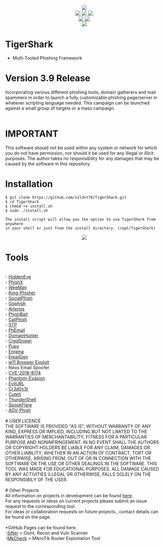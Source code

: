 <p align="center">

</p>

<p align="center">
 <img align="center" src="https://raw.githubusercontent.com/s1l3nt78/s1l3nt78.github.io/master/TigerShark/tigershark-Release.PNG">
 <br>
 <img align="center" src="https://img.shields.io/github/issues/s1l3nt78/TigerShark">
 <img align="center" src="https://img.shields.io/github/forks/s1l3nt78/TigerShark">
 <img align="center" src="https://img.shields.io/github/stars/s1l3nt78/TigerShark">
 <br>
 <img align="center" src="https://img.shields.io/badge/Build-Release-orange">
 <img align="center" src="https://img.shields.io/badge/Version-3.9-red">
 <br>
 <img align="center" src="https://img.shields.io/badge/Author-s1l3nt78-yellowgreen">
</p>


# TigerShark
- Multi-Tooled Phishing Framework

# Version 3.9 Release

Incorporating various different phishing tools, domain gatherers and mail spammers in order to launch a fully customizable phishing page/server in
whatever scripting language needed.
This campaign can be launched against a small group of targets or a mass campaign.
<br>
<br>

# IMPORTANT

This software should not be used within any system or
network for which you do not have permission, nor should
it be used for any illegal or illicit purposes. The author
takes no responsibility for any damages that may be caused
by the software in this repository.

# Installation

    $ git clone https://github.com/s1l3nt78/TigerShark.git
    $ cd TigerShark
    $ chmod +x install.sh
    $ sudo ./install.sh
    
    The install script will allow you the option to use TigerShark from anywhere 
    in your shell or just from the install directory. (/opt/TigerShark)

<p align="center">
        <img align="center" src="https://raw.githubusercontent.com/s1l3nt78/TigerShark/master/docs/3.PNG">
</p>


# Tools
<br>
 - <a href="https://github.com/DarkSecDevelopers/HiddenEye">HiddenEye</a>
<br>
- <a href="https://github.com/rezaaksa/PhishX">PhishX</a>
<br>
- <a href="https://github.com/evait-security/weeman">WeeMan</a>
<br>
- <a href="https://github.com/securestate/king-phisher">King-Phisher</a>
<br>
- <a href="https://github.com/UndeadSec/SocialFish">SocialPhish</a>
<br>
- <a href="https://github.com/gophish/gophish">Gophish</a>
<br>
- <a href="https://github.com/sweetsoftware/Artemis">Artemis</a>
<br>
- <a href="https://github.com/pan0pt1c0n/PhishBait">PhishBait</a>
<br>
- <a href="https://github.com/ring0lab/catphish">CatPhish</a>
<br>
- <a href="https://github.com/PowerScript/STPv">STP</a>
<br>
- <a href="https://github.com/Dionach/PhEmail">PhEmail</a>
<br>
- <a href="https://github.com/threatexpress/domainhunter">DomainHunter</a>
<br>
- <a href="https://github.com/ustayready/CredSniper">CredSniper</a>
<br>
- <a href="https://github.com/n1nj4sec/pupy">Pupy</a>
<br>
- <a href="https://github.com/UndeadSec/Enigma">Enigma</a>
<br>
- <a href="https://github.com/navisecdelta/EmailGen">EmailGen</a>
<br>
- <a href="https://github.com/ruthlezs/ie11_vbscript_exploit">ie11 Broswer Exploit</a>
<br>
 - Neos Email Spoofer
<br>
- <a href="https://github.com/Yt1g3r/CVE-2018-8174_EXP">CVE-2018-8174</a>
<br>
- <a href="https://github.com/oddcod3/Phantom-Evasion">Phantom-Evasion</a>
<br>
- <a href="https://github.com/UnDeadSec/EvilURL">EvilURL</a>
<br>
- <a href="https://github.com/D4Vinci/Cr3dOv3r">Cr3d0v3r</a>
<br>
- <a href="https://github.com/D4Vinci/Cuteit">CuteIt</a>
<br>
- <a href="https://github.com/Mr-Un1k0d3r/ThunderShell">ThunderShell</a>
<br>
- <a href="https://github.com/hlldz/SpookFlare">SpookFlare</a>
<br>
 - <a href="https://github.com/Ignitetch/AdvPhishing">ADV-Phish</a>
 <br />
 <br />
# USER LICENCE
<br />
THE SOFTWARE IS PROVIDED "AS IS", WITHOUT WARRANTY OF ANY KIND, EXPRESS OR
IMPLIED, INCLUDING BUT NOT LIMITED TO THE WARRANTIES OF MERCHANTABILITY,
FITNESS FOR A PARTICULAR PURPOSE AND NONINFRINGEMENT. IN NO EVENT SHALL THE
AUTHORS OR COPYRIGHT HOLDERS BE LIABLE FOR ANY CLAIM, DAMAGES OR OTHER
LIABILITY, WHETHER IN AN ACTION OF CONTRACT, TORT OR OTHERWISE, ARISING FROM,
OUT OF OR IN CONNECTION WITH THE SOFTWARE OR THE USE OR OTHER DEALINGS IN
THE SOFTWARE.
THIS TOOL WAS MADE FOR EDUCATIONAL PURPOSES. ALL DAMAGE CAUSED BY ANY ACTIVITIES 
ILLEGAL OR OTHERWISE, FALLS SOLELY ON THE RESPONSIBILY OF THE USER.
<br />
<br />
# Other Projects
<br />
All information on projects in development can be found <a href="https://s1l3nt78.github.io">here</a>. 
<br />
For any requests or ideas on current projects please submit an issue request to the corresponding tool.
<br />
For ideas or collaboration requests on future projects., contact details can be found on the page.
<br />
<br />
*GitHub Pages can be found here.
<br />
-<a href="https://github.com/s1l3nt78/sifter">Sifter</a> = Osint, Recon and Vuln Scanner
<br />
-<a href="https://github.com/s1l3nt78/MkCheck">MkCheck</a> = MikroTik Router Exploitation Tool
<br />
